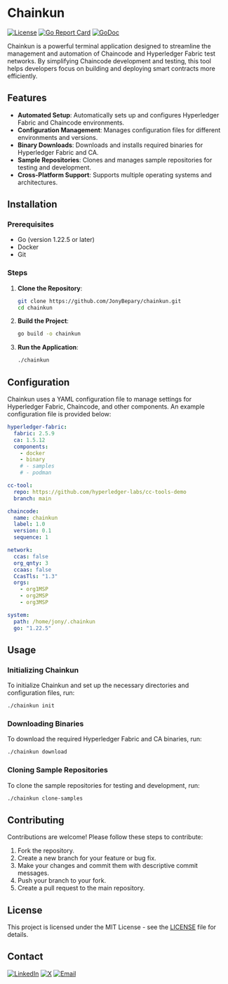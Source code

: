 
# Chainkun

[![License](https://img.shields.io/badge/license-MIT-blue.svg)](LICENSE)
[![Go Report Card](https://goreportcard.com/badge/github.com/JonyBepary/chainkun)](https://goreportcard.com/report/github.com/JonyBepary/chainkun)
[![GoDoc](https://godoc.org/github.com/JonyBepary/chainkun?status.svg)](https://godoc.org/github.com/JonyBepary/chainkun)

Chainkun is a powerful terminal application designed to streamline the management and automation of Chaincode and Hyperledger Fabric test networks. By simplifying Chaincode development and testing, this tool helps developers focus on building and deploying smart contracts more efficiently.

## Features

- **Automated Setup**: Automatically sets up and configures Hyperledger Fabric and Chaincode environments.
- **Configuration Management**: Manages configuration files for different environments and versions.
- **Binary Downloads**: Downloads and installs required binaries for Hyperledger Fabric and CA.
- **Sample Repositories**: Clones and manages sample repositories for testing and development.
- **Cross-Platform Support**: Supports multiple operating systems and architectures.

## Installation

### Prerequisites

- Go (version 1.22.5 or later)
- Docker
- Git

### Steps

1. **Clone the Repository**:
   ```sh
   git clone https://github.com/JonyBepary/chainkun.git
   cd chainkun
   ```

2. **Build the Project**:
   ```sh
   go build -o chainkun
   ```

3. **Run the Application**:
   ```sh
   ./chainkun
   ```

## Configuration

Chainkun uses a YAML configuration file to manage settings for Hyperledger Fabric, Chaincode, and other components. An example configuration file is provided below:

```yaml
hyperledger-fabric:
  fabric: 2.5.9
  ca: 1.5.12
  components:
    - docker
    - binary
    # - samples
    # - podman

cc-tool:
  repo: https://github.com/hyperledger-labs/cc-tools-demo
  branch: main

chaincode:
  name: chainkun
  label: 1.0
  version: 0.1
  sequence: 1

network:
  ccas: false
  org_qnty: 3
  ccaas: false
  CcasTls: "1.3"
  orgs:
    - org1MSP
    - org2MSP
    - org3MSP

system:
  path: /home/jony/.chainkun
  go: "1.22.5"
```

## Usage

### Initializing Chainkun

To initialize Chainkun and set up the necessary directories and configuration files, run:

```sh
./chainkun init
```

### Downloading Binaries

To download the required Hyperledger Fabric and CA binaries, run:

```sh
./chainkun download
```

### Cloning Sample Repositories

To clone the sample repositories for testing and development, run:

```sh
./chainkun clone-samples
```

## Contributing

Contributions are welcome! Please follow these steps to contribute:

1. Fork the repository.
2. Create a new branch for your feature or bug fix.
3. Make your changes and commit them with descriptive commit messages.
4. Push your branch to your fork.
5. Create a pull request to the main repository.

## License

This project is licensed under the MIT License - see the [LICENSE](LICENSE) file for details.

## Contact

<!-- LinkedIn, X, Mail -->
[![LinkedIn](https://img.shields.io/badge/LinkedIn-0077B5?style=for-the-badge&logo=linkedin&logoColor=white)](https://www.linkedin.com/in/sohel-ahmed-jony/)
[![X](https://img.shields.io/badge/X-000000?style=for-the-badge&logo=x&logoColor=white)](https://twitter.com/jbepary)
[![Email](https://img.shields.io/badge/Email-D14836?style=for-the-badge&logo=gmail&logoColor=white)](mailto:sohelahmedjony@gmail.com)

